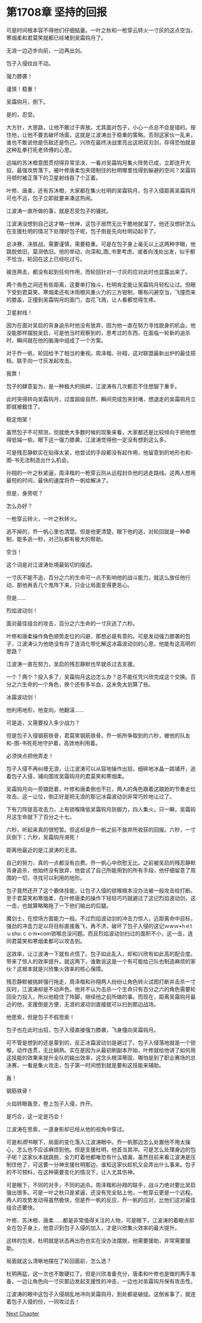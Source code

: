# 第1708章 坚持的回报

可是时间根本容不得他们仔细掂量。一叶之秋和一枪穿云转火一寸灰的这点空当，寒烟柔和君莫笑就都已经堵到吴霜钩月了。

无浪一边迈步向前，一边再出剑。

包子入侵纹丝不动。

强力膝袭！

谨慎！稳重！

吴霜钩月，倒下。

是的，忍受。

大方针，大思路，让他不敢过于奔放。尤其面对包子，小心一点总不会是错的。按住他，让他不要去破坏场面，这就是江波涛出于稳重的策略。否则这家伙一乱来，谁也不敢说他是伤敌还是伤己。兴欣在最终决战里亮出这把双刃剑，存得恐怕就是这种乱拳打死老师傅的心思。

远端的苏沐橙意图贯彻得异常坚决，一看对吴霜钩月集火阵势已成，立即连开大招，最强攻势落下。被叶修唐柔包夹钳制住的杜明哪里找得到躲避的空间？吴霜钩月顿时被正落下的卫星射线吞了个正着。

叶修、唐柔，还有苏沐橙，大家都在集火杜明的吴霜钩月，包子入侵距离吴霜钩月可也不远，包子立即就要来凑这热闹。

江波涛一直所做的事，就是忍受包子的骚扰。

江波涛没想到自己这才略一恍神，这包子居然无比干脆地就溜了。他还没想好怎么在支援杜明的情况下处理好包子呢，包子倒是先向杜明动起手了。

总决赛，决胜战，需要谨慎，需要稳重。可是在包子身上毫无以上这两种字眼，他跳脱依旧，莫测依旧。他的举动，向深和_图_书里考虑，或者向浅处出发，似乎都不恰当，轮回在这上已经吃过亏。

接连两击，都没有起到任何作用，而轮回针对一寸灰的应对此时也显露出来了。

两个角色之间还有些距离，这要单打独斗，杜明肯定能让吴霜钩月轻松让过。但眼下受到君莫笑、寒烟柔还有沐雨橙风重火力的三方钳制，哪有闪避空当，飞撞而来的膝盖，正撞到吴霜钩月的面门，血花飞溅，让人看都觉得生疼。

卫星射线！

因为在面对吴启的背身追杀时他没有放弃，因为他一直在努力寻找脱身的机会。他没能那样摆脱吴启，可是他当时观察到的，思考过的东西，在面临一轮新的追杀时，瞬间就在他的脑海中组成了一个方案。

对于乔一帆，轮回给予了相当的重视。周泽楷、孙翔，这对联盟最新出炉的最佳搭档，联手向一寸灰发起攻击。

我靠！

包子的肆意妄为，是一种极大的挑衅，江波涛有几次都忍不住想狠下重手。

此时突得转向吴霜钩月，过度超级自然，瞬间完成包夹封堵，想退走的吴霜钩月立即就被截住了。

稳定炮架！

虽然包子不可预测，但就绝大多数时候的现象来看，大家都还是比较倾向于把他想得低端一些。眼下这一强力膝袭，江波涛觉得他一定没有想到这么多。

可是残忍静默实在贴得太紧，他尝试的手段都没有起作用，他留意到的地形也和-图-书无法制造出什么机会。

孙翔的一叶之秋紧逼，周泽楷的一枪穿云则从远程封杀他的逃走路线。这两人想用最短的时间，最快的速度将乔一帆给解决了。

但是，身旁呢？

怎么办好？

一枪穿云转火，一叶之秋转火。

逃不掉的，乔一帆心里也清楚。但是他更清楚，眼下他的逃，对轮回就是一种牵制，能多逃一秒，对己队都有极大的帮助。

空当！

这个词是对江波涛处境最贴切的描述。

一寸灰不能不追，百分之六的生命可一点不影响他的战斗能力，就这么放任他行动，那他再丢几个鬼阵下来，只会让局面变得更恶心。

但是……

烈焰波动剑！

面对最佳组合的攻击，百分之六生命的一寸灰逃了六秒。

叶修和唐柔操作角色顺势走位的闪避，那想必是有意的。可是发动强力膝袭的包子，江波涛认为他绝没有存了连消化带化解这冰霜波动剑的心思，他能有这高明的思路？

江波涛一直在努力，吴启的残忍静默也早就杀过去支援。

一个？两个？投入多了，吴霜钩月这边怎么办？总不能任凭兴欣完成这个交换。百分之六生命的一个角色，换个还有多半血，这未免太划算了些。

冰霜波动剑！

他利用地形，他变向，他翻滚……

可是追，又需要投入多少战力？

但是包子入侵钢筋铁骨，君莫笑钢筋铁骨。乔一帆所争取到的六秒，被他的队友和-图-书死死地守护着，高效地利用着。

必须快点把他弄走！

包子入侵不再纠缠无浪，让江波涛可以从容地操作出招，细碎地冰晶一路铺开，追着包子入侵，铺向围攻吴霜钩月的君莫笑和寒烟柔。

吴霜钩月向一旁踉跄着，叶修和唐柔倒也不拦，两人的角色跟着这踉跄的节奏走位攻击。这一让位，倒正好是把无浪的那记冰霜波动剑非常巧妙地让过了。

下有刀阵提高攻击力，上有锁喉降低吴霜钩月防御力，四人集火，只一瞬，吴霜钩月这生命就下了百分之十七。

六秒，听起来真的很短暂。但这却是乔一帆之前不放弃所收获的回报。六秒，一寸灰倒下；六秒，吴霜钩月濒死！

距离他最近的是江波涛的无浪。

自己的努力，真的一点都没有白费。乔一帆心中欣慰无比。之前被吴启的残忍静默背身追杀，他始终没有放弃，他尝试了自己所能用到的所有手段，他仔细留意了周围的一切，寻找可以利用的地形。

包子竟然还开了这个霸体技能，让包子入侵的锁喉根本没办法被一般攻击给打断。至于君莫笑和寒烟柔，在叶修唐柔的操作下轻轻巧巧就避过了这记烈焰波动剑，这一击，也就算略略拖了一下他们输出的后腿。

魔剑士，在控场方面能力一般。不过烈焰波动剑的冲击力惊人，近距离命中目标，强劲的冲击力足以将目标直接轰飞，再不济，破坏了包子入侵的这记ｗwｗ•hｅtｕshu.ｃｏm•com锁喉总没问题。而且烈焰波动剑扫过的面积不小，这一击，连同君莫笑和寒烟柔都可以攻击到。

这效率，让江波涛一下就有点慌了。包子如此乱入，却和兴欣有如此高的配合度。带来了惊人的效率提升。就这两下，谁敢说这是一个有可能给己队也制造麻烦的家伙？这根本就是兴欣集火效率的核心保障。

残忍静默被挑衅强行拖走，周泽楷和孙翔两人纷纷让角色转火试图打断并击杀一寸灰时，江波涛却是不动声色。他并不认为击杀一个生命只有百分之六的角色需要轮回全力投入，所以他稳住了阵脚，继续他之前所做的事。而现在，距离吴霜钩月最近的他，支援倒是方便，无浪的波动剑直接就可以扫到那边战场。

他思索，但是包子不假思索！

包子也在此时出招，包子入侵直接强力膝袭，飞身撞向吴霜钩月。

可不管是想到的还是蒙到的，反正冰霜波动剑是避过了。包子入侵落地就是一个锁喉，动作连贯，无比娴熟。实在是因为从最初刷副本开始，叶修就给他讲了如何用这技能的效果来提升全队的输出效率，这念头根深蒂固，哪怕是到了职业赛场的总决赛，一看是集火攻击，包子第一时间想到就是要和这技能来辅助。

轰！

钢筋铁骨！

火焰转眼轰至，卷上包子入侵，炸开。

是巧合，这一定是巧合！

江波涛在思索，一道身影却已经从他的视角中穿过。

可是和*图*书眼下，局面的变化落入江波涛眼中。乔一帆那边怎么处置他不用太操心，怎么也不应该麻烦到他。但是支援杜明，他首当其冲。可是怎么处理身边的包子呢？这家伙本就跳脱，全力盯着他都唯恐有什么错漏，虽然目前来看江波涛是压制住他了，可这要一分神支援杜明那边，谁知这家伙趁机又会弄出什么事来。包子的不可预料，在这种需要变化的情况下，让人尤其伤神。

可是眼下，不同的对手，不同的追杀。周泽楷和孙翔的联手，战斗力绝对要比吴启强出很多。可是一叶之秋只是紧逼，还没有完全贴上他，一枪穿云更是一个远程。两人的攻势发动得虽然极快，但是乔一帆的反应，乔一帆的应对，比他们这对最佳组合还要快。

叶修、苏沐橙、唐柔……都是非常值得关注的人物，可是眼下，江波涛的着眼点却全在包子身上，他意识到包子入侵的加入，才是兴欣集火效率的最大提升。

这样的包夹，杜明就是状态再出色也实在没办法摆脱，他需要援助，非常需要援助。

局面就这么清晰地摆在了轮回面前，怎么选？

杜明再猛，这一次也不敢硬扛了。但是兴欣准备充分，唐柔和叶修也是做的两手准备，一边让角色向一寸灰那边发起支援性的冲击，一边也对吴霜钩月保有攻击性。

江波涛的眼中这包子入侵胡乱地冲向吴霜钩月，到处都是破绽。这倒省事了，就连着包子入侵的份，一同攻过去！



[Next Chapter](%E7%AC%AC1709%E7%AB%A0%20%E4%B8%BB%E5%8A%A8.md)